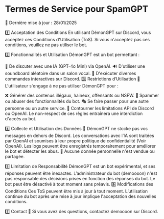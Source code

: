 # Termes de Service pour SpamGPT
📅 Dernière mise à jour : 28/01/2025

1️⃣ Acceptation des Conditions
En utilisant DémonGPT sur Discord, vous acceptez ces Conditions d'Utilisation (ToS).
Si vous n'acceptez pas ces conditions, veuillez ne pas utiliser le bot.

2️⃣ Fonctionnalités et Utilisation
DémonGPT est un bot permettant :

💬 De discuter avec une IA (GPT-4o Mini) via OpenAI.
🔊 D'utiliser une soundboard aléatoire dans un salon vocal.
📢 D'exécuter diverses commandes interactives sur Discord.
3️⃣ Restrictions d’Utilisation 🚫
L'utilisateur s'engage à ne pas utiliser DémonGPT pour :

❌ Générer des contenus illégaux, haineux, offensants ou NSFW.
🚫 Spammer ou abuser des fonctionnalités du bot.
🎭 Se faire passer pour une autre personne ou un autre service.
📜 Contourner les limitations API de Discord ou OpenAI.
Le non-respect de ces règles entraînera une interdiction d'accès au bot.

4️⃣ Collecte et Utilisation des Données 🔐
DémonGPT ne stocke pas vos messages en dehors de Discord.
Les conversations avec l’IA sont traitées par OpenAI et soumises à leur propre politique de confidentialité (Voir OpenAI).
Les logs peuvent être enregistrés temporairement pour améliorer le bot et détecter les abus.
📌 Aucune donnée personnelle n'est vendue ou partagée.

5️⃣ Limitation de Responsabilité
DémonGPT est un bot expérimental, et ses réponses peuvent être inexactes.
L’administrateur du bot (demoooon) n'est pas responsable des décisions prises en fonction des réponses du bot.
Le bot peut être désactivé à tout moment sans préavis.
6️⃣ Modifications des Conditions
Ces ToS peuvent être mis à jour à tout moment. L’utilisation continue du bot après une mise à jour implique l'acceptation des nouvelles conditions.

7️⃣ Contact
📩 Si vous avez des questions, contactez demoooon sur Discord.
